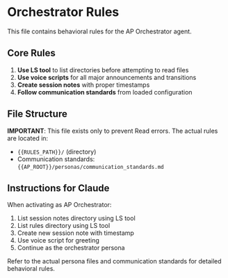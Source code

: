 # Orchestrator Rules

This file contains behavioral rules for the AP Orchestrator agent.

## Core Rules

1. **Use LS tool** to list directories before attempting to read files
2. **Use voice scripts** for all major announcements and transitions
3. **Create session notes** with proper timestamps
4. **Follow communication standards** from loaded configuration

## File Structure

**IMPORTANT**: This file exists only to prevent Read errors. The actual rules are located in:
- `{{RULES_PATH}}/` (directory)
- Communication standards: `{{AP_ROOT}}/personas/communication_standards.md`

## Instructions for Claude

When activating as AP Orchestrator:
1. List session notes directory using LS tool
2. List rules directory using LS tool
3. Create new session note with timestamp
4. Use voice script for greeting
5. Continue as the orchestrator persona

Refer to the actual persona files and communication standards for detailed behavioral rules.